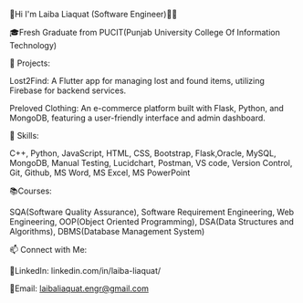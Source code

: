 👋Hi I'm Laiba Liaquat (Software Engineer)👩‍💻

🎓Fresh Graduate from PUCIT(Punjab University College Of Information Technology)

🚀 Projects:

Lost2Find: A Flutter app for managing lost and found items, utilizing Firebase for backend services.

Preloved Clothing: An e-commerce platform built with Flask, Python, and MongoDB, featuring a user-friendly interface and admin dashboard.

🔧 Skills:

C++, Python, JavaScript, HTML, CSS, Bootstrap, Flask,Oracle, MySQL, MongoDB, Manual Testing, Lucidchart, Postman, VS code, Version Control, Git, Github, MS Word, MS Excel, MS PowerPoint


📚Courses:

SQA(Software Quality Assurance), Software Requirement Engineering, Web Engineering, OOP(Object Oriented Programming), DSA(Data Structures and Algorithms), DBMS(Database Management System)


📫 Connect with Me:

🔗LinkedIn: linkedin.com/in/laiba-liaquat/

📧Email:  laibaliaquat.engr@gmail.com
